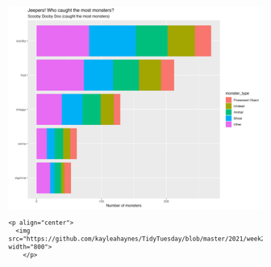 
<p align="center">
  <img src="https://github.com/kayleahaynes/TidyTuesday/blob/master/2021/week29/default_week29.png" width="800">
    </p>

    <p align="center">
      <img src="https://github.com/kayleahaynes/TidyTuesday/blob/master/2021/week29/week29.png" width="800">
        </p>
